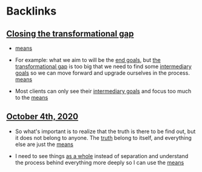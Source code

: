 
# Backlinks
## [Closing the transformational gap](<Closing the transformational gap.md>)
- [means](<means.md>)

- For example: what we aim to will be the [end goals](<end goals.md>), but [the transformational gap](<the transformational gap.md>) is too big that we need to find some [intermediary goals](<intermediary goals.md>) so we can move forward and upgrade ourselves in the process. [means](<means.md>)

- Most clients can only see their [intermediary goals](<intermediary goals.md>) and focus too much to the [means](<means.md>)

## [October 4th, 2020](<October 4th, 2020.md>)
- So what's important is to realize that the truth is there to be find out, but it does not belong to anyone. The [truth](<truth.md>) belong to itself, and everything else are just the [means](<means.md>)

- I need to see things [as a whole](<as a whole.md>) instead of separation and understand the process behind everything more deeply so I can use the [means](<means.md>)

